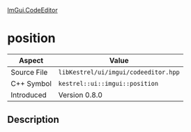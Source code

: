 [ImGui.CodeEditor](index.md)
# position
| Aspect | Value |
| --- | --- |
| Source File | `libKestrel/ui/imgui/codeeditor.hpp` |
| C++ Symbol | `kestrel::ui::imgui::position` |
| Introduced | Version 0.8.0 |
## Description
